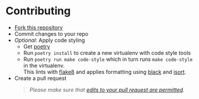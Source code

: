 # Contributing

- [Fork this repository](https://github.com/chvolkmann/code-connect/fork)
- Commit changes to your repo
- _Optional_: Apply code styling
  - Get [poetry](https://python-poetry.org/)
  - Run `poetry install` to create a new virtualenv with code style tools
  - Run `poetry run make code-style` which in turn runs `make code-style` in the virtualenv.  
    This lints with [flake8](https://github.com/PyCQA/flake8) and applies formatting using [black](https://github.com/psf/black) and [isort](https://github.com/PyCQA/isort).
- Create a pull request  
  > _Please make sure that [edits to your pull request are permitted](https://docs.github.com/en/github/collaborating-with-issues-and-pull-requests/allowing-changes-to-a-pull-request-branch-created-from-a-fork)._
